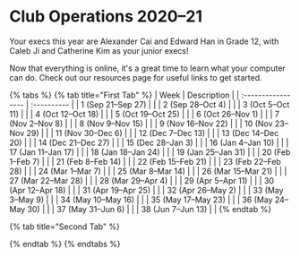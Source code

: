 # Club Operations 2020–21

Your execs this year are Alexander Cai and Edward Han in Grade 12, with Caleb Ji and Catherine Kim as your junior execs!

Now that everything is online, it's a great time to learn what your computer can do. Check out our resources page for useful links to get started.

{% tabs %}
{% tab title="First Tab" %}
| Week               | Description |
| :----------------- | :---------- |
| 1 (Sep 21–Sep 27)  |             |
| 2 (Sep 28–Oct 4)   |             |
| 3 (Oct 5–Oct 11)   |             |
| 4 (Oct 12–Oct 18)  |             |
| 5 (Oct 19–Oct 25)  |             |
| 6 (Oct 26–Nov 1)   |             |
| 7 (Nov 2–Nov 8)    |             |
| 8 (Nov 9–Nov 15)   |             |
| 9 (Nov 16–Nov 22)  |             |
| 10 (Nov 23–Nov 29) |             |
| 11 (Nov 30–Dec 6)  |             |
| 12 (Dec 7–Dec 13)  |             |
| 13 (Dec 14–Dec 20) |             |
| 14 (Dec 21–Dec 27) |             |
| 15 (Dec 28–Jan 3)  |             |
| 16 (Jan 4–Jan 10)  |             |
| 17 (Jan 11–Jan 17) |             |
| 18 (Jan 18–Jan 24) |             |
| 19 (Jan 25–Jan 31) |             |
| 20 (Feb 1–Feb 7)   |             |
| 21 (Feb 8–Feb 14)  |             |
| 22 (Feb 15–Feb 21) |             |
| 23 (Feb 22–Feb 28) |             |
| 24 (Mar 1–Mar 7)   |             |
| 25 (Mar 8–Mar 14)  |             |
| 26 (Mar 15–Mar 21) |             |
| 27 (Mar 22–Mar 28) |             |
| 28 (Mar 29–Apr 4)  |             |
| 29 (Apr 5–Apr 11)  |             |
| 30 (Apr 12–Apr 18) |             |
| 31 (Apr 19–Apr 25) |             |
| 32 (Apr 26–May 2)  |             |
| 33 (May 3–May 9)   |             |
| 34 (May 10–May 16) |             |
| 35 (May 17–May 23) |             |
| 36 (May 24–May 30) |             |
| 37 (May 31–Jun 6)  |             |
| 38 (Jun 7–Jun 13)  |             |
{% endtab %}

{% tab title="Second Tab" %}

{% endtab %}
{% endtabs %}

